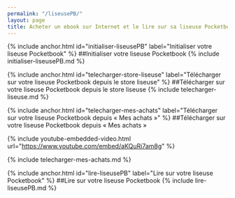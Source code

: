 ```yaml
---
permalink: "/liseusePB/"
layout: page
title: Acheter un ebook sur Internet et le lire sur sa liseuse Pocketbook
---
```


{% include anchor.html id="initialiser-liseusePB" label="Initialiser votre liseuse Pocketbook" %}
##Initialiser votre liseuse Pocketbook
{% include initialiser-liseusePB.md %}

{% include anchor.html id="telecharger-store-liseuse" label="Télécharger sur votre liseuse Pocketbook depuis le store liseuse" %}
##Télécharger sur votre liseuse Pocketbook depuis le store liseuse
{% include telecharger-liseuse.md %}

{% include anchor.html id="telecharger-mes-achats" label="Télécharger sur votre liseuse Pocketbook depuis « Mes achats »" %}
##Télécharger sur votre liseuse Pocketbook depuis « Mes achats »

{% include youtube-embedded-video.html url="https://www.youtube.com/embed/aKQuRi7am8g" %}

{% include telecharger-mes-achats.md %}

{% include anchor.html id="lire-liseusePB" label="Lire sur votre liseuse Pocketbook" %}
##Lire sur votre liseuse Pocketbook
{% include lire-liseusePB.md %}